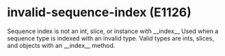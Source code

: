 # invalid-sequence-index (E1126)

Sequence index is not an int, slice, or instance with \_\_index\_\_ Used
when a sequence type is indexed with an invalid type. Valid types are
ints, slices, and objects with an \_\_index\_\_ method.
